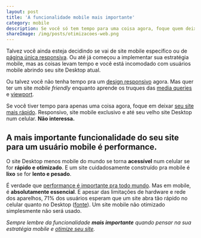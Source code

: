 ```yaml
---
layout: post
title: 'A funcionalidade mobile mais importante'
category: mobile
description: Se você só tem tempo para uma coisa agora, foque quem deixar seu site mais rápido. A mais importante funcionalidade do seu site para um usuário mobile é performance.
shareImage: /img/posts/otimizacoes-web.png
---
```


Talvez você ainda esteja decidindo se vai de site mobile específico ou de [página única responsiva](/responsive-web-design/). Ou até já começou a implementar sua estratégia mobile, mas as coisas levam tempo e você está incomodado com usuários mobile abrindo seu site Desktop atual.

Ou talvez você não tenha tempo pra um [design responsivo](/responsive-web-design/) agora. Mas quer ter um site *mobile friendly* enquanto aprende os truques das [media queries](http://blog.caelum.com.br/flexibilidade-em-paginas-para-dispositivos-moveis-com-media-queries/) e [viewport](http://blog.caelum.com.br/pixels-pixels-ou-pixels-dicas-de-web-mobile-com-viewport/).

Se você tiver tempo para apenas uma coisa agora, foque em deixar [seu site mais rápido](http://blog.caelum.com.br/por-uma-web-mais-rapida-26-tecnicas-de-otimizacao-de-sites/). Responsivo, site mobile exclusivo e até seu velho site Desktop num celular. **Não interessa.**

## A mais importante funcionalidade do seu site para um usuário mobile é performance.

O site Desktop menos mobile do mundo se torna **acessível** num celular se for **rápido e otimizado**. E um site cuidadosamente construído pra mobile é **lixo** se for **lento e pesado**.

É verdade que [performance é importante pra todo mundo](http://localhost:4000/tweetables-performance-web-otimizacoes/). Mas em mobile, é **absolutamente essencial**. E apesar das limitações de hardware e rede dos aparelhos, 71% dos usuários esperam que um site abra tão rápido no celular quanto no Desktop ([fonte](http://www.gomez.com/wp-content/downloads/19986_WhatMobileUsersWant_Wp.pdf "Pesquisa Gomez/Compuware em julho de 2011")). Um site mobile não otimizado simplesmente não será usado.

*Sempre lembre da funcionalidade **mais importante** quando pensar na sua estratégia mobile e [otimize seu site](http://blog.caelum.com.br/por-uma-web-mais-rapida-26-tecnicas-de-otimizacao-de-sites/).*
